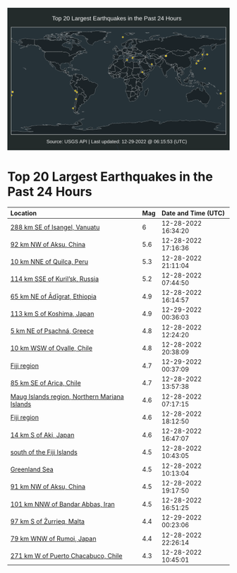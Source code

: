 ![Map](./map.png)

# Top 20 Largest Earthquakes in the Past 24 Hours

| Location | Mag | Date and Time (UTC) |
|:---|:---|:---|
| [288 km SE of Isangel, Vanuatu](https://earthquake.usgs.gov/earthquakes/eventpage/us7000j0n4) | 6 | 12-28-2022 16:34:20 |
| [92 km NW of Aksu, China](https://earthquake.usgs.gov/earthquakes/eventpage/us7000j0ne) | 5.6 | 12-28-2022 17:16:36 |
| [10 km NNE of Quilca, Peru](https://earthquake.usgs.gov/earthquakes/eventpage/us7000j0ps) | 5.3 | 12-28-2022 21:11:04 |
| [114 km SSE of Kuril’sk, Russia](https://earthquake.usgs.gov/earthquakes/eventpage/us7000j0l1) | 5.2 | 12-28-2022 07:44:50 |
| [65 km NE of Ādīgrat, Ethiopia](https://earthquake.usgs.gov/earthquakes/eventpage/us7000j0n0) | 4.9 | 12-28-2022 16:14:57 |
| [113 km S of Koshima, Japan](https://earthquake.usgs.gov/earthquakes/eventpage/us7000j0r5) | 4.9 | 12-29-2022 00:36:03 |
| [5 km NE of Psachná, Greece](https://earthquake.usgs.gov/earthquakes/eventpage/us7000j0m2) | 4.8 | 12-28-2022 12:24:20 |
| [10 km WSW of Ovalle, Chile](https://earthquake.usgs.gov/earthquakes/eventpage/us7000j0pf) | 4.8 | 12-28-2022 20:38:09 |
| [Fiji region](https://earthquake.usgs.gov/earthquakes/eventpage/us7000j0r7) | 4.7 | 12-29-2022 00:37:09 |
| [85 km SE of Arica, Chile](https://earthquake.usgs.gov/earthquakes/eventpage/us7000j0md) | 4.7 | 12-28-2022 13:57:38 |
| [Maug Islands region, Northern Mariana Islands](https://earthquake.usgs.gov/earthquakes/eventpage/us7000j0kx) | 4.6 | 12-28-2022 07:17:15 |
| [Fiji region](https://earthquake.usgs.gov/earthquakes/eventpage/us7000j0nq) | 4.6 | 12-28-2022 18:12:50 |
| [14 km S of Aki, Japan](https://earthquake.usgs.gov/earthquakes/eventpage/us7000j0n9) | 4.6 | 12-28-2022 16:47:07 |
| [south of the Fiji Islands](https://earthquake.usgs.gov/earthquakes/eventpage/us7000j0ls) | 4.5 | 12-28-2022 10:43:05 |
| [Greenland Sea](https://earthquake.usgs.gov/earthquakes/eventpage/us7000j0lq) | 4.5 | 12-28-2022 10:13:04 |
| [91 km NW of Aksu, China](https://earthquake.usgs.gov/earthquakes/eventpage/us7000j0nu) | 4.5 | 12-28-2022 19:17:50 |
| [101 km NNW of Bandar Abbas, Iran](https://earthquake.usgs.gov/earthquakes/eventpage/us7000j0nb) | 4.5 | 12-28-2022 16:51:25 |
| [97 km S of Żurrieq, Malta](https://earthquake.usgs.gov/earthquakes/eventpage/us7000j0r2) | 4.4 | 12-29-2022 00:23:06 |
| [79 km WNW of Rumoi, Japan](https://earthquake.usgs.gov/earthquakes/eventpage/us7000j0q5) | 4.4 | 12-28-2022 22:26:14 |
| [271 km W of Puerto Chacabuco, Chile](https://earthquake.usgs.gov/earthquakes/eventpage/us7000j0lw) | 4.3 | 12-28-2022 10:45:01 |
